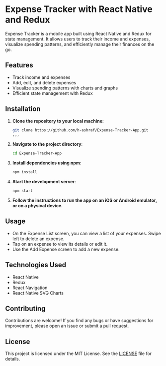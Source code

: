 # Expense Tracker with React Native and Redux

Expense Tracker is a mobile app built using React Native and Redux for state management. It allows users to track their income and expenses, visualize spending patterns, and efficiently manage their finances on the go.

## Features

- Track income and expenses
- Add, edit, and delete expenses
- Visualize spending patterns with charts and graphs
- Efficient state management with Redux

## Installation

1. **Clone the repository to your local machine:**

   ```sh
   git clone https://github.com/h-ashraf/Expense-Tracker-App.git
   ,,,
2. **Navigate to the project directory**:
   ```sh
   cd Expense-Tracker-App
   ```
3. **Install dependencies using npm**:
   ```sh
   npm install
   ```
4. **Start the development server**:
   ```sh
   npm start
   ```
5. **Follow the instructions to run the app on an iOS or Android emulator, or on a physical device.**

## Usage

- On the Expense List screen, you can view a list of your expenses. Swipe left to delete an expense.
- Tap on an expense to view its details or edit it.
- Use the Add Expense screen to add a new expense.

## Technologies Used

- React Native
- Redux
- React Navigation
- React Native SVG Charts


## Contributing

Contributions are welcome! If you find any bugs or have suggestions for improvement, please open an issue or submit a pull request.

## License

This project is licensed under the MIT License. See the [LICENSE](LICENSE) file for details.

